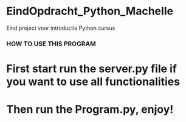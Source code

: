 # EindOpdracht_Python_Machelle
Eind project voor introductie Python cursus

### HOW TO USE THIS PROGRAM ###

# First start run the server.py file if you want to use all functionalities #
# Then run the Program.py, enjoy! #
